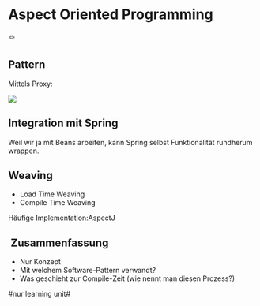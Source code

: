 
# Aspect Oriented Programming
🪢

## Pattern
Mittels Proxy: 

![][image-1]

## Integration mit Spring
Weil wir ja mit Beans arbeiten, kann Spring selbst Funktionalität rundherum wrappen.

## Weaving
- Load Time Weaving
- Compile Time Weaving

Häufige Implementation:AspectJ

##  Zusammenfassung
- Nur Konzept
- Mit welchem Software-Pattern verwandt?
- Was geschieht zur Compile-Zeit (wie nennt man diesen Prozess?)


[image-1]:	https://www.marcobehler.com/images/spring-clig-proxies.png

#nur learning unit#